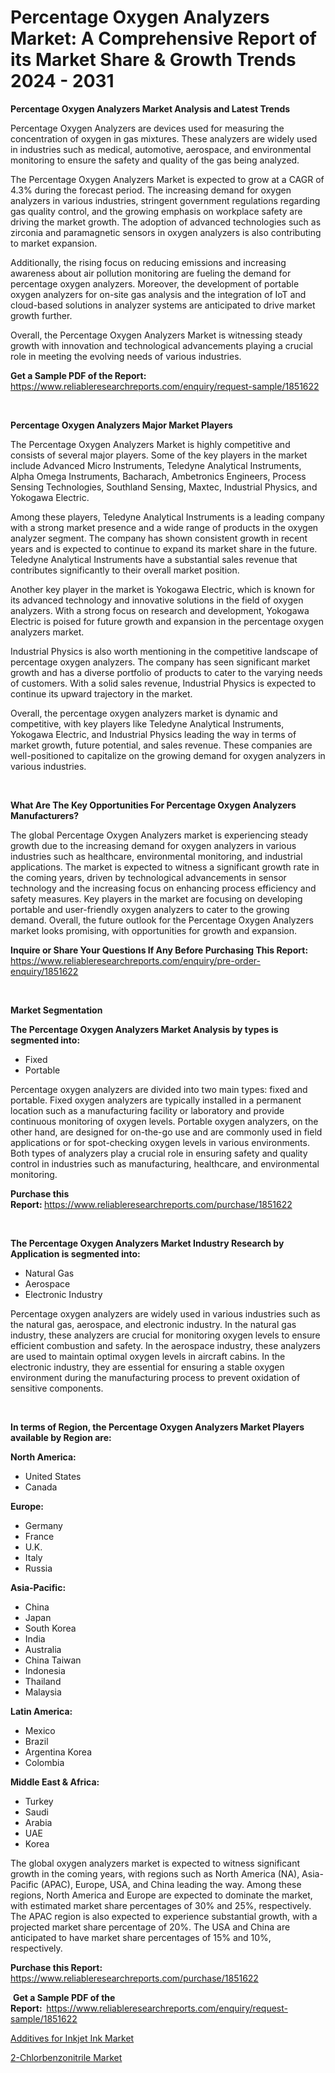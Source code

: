 <p><h1>Percentage Oxygen Analyzers Market: A Comprehensive Report of its Market Share & Growth Trends 2024 - 2031</h1></p><p><strong>Percentage Oxygen Analyzers Market Analysis and Latest Trends</strong></p>
<p><p>Percentage Oxygen Analyzers are devices used for measuring the concentration of oxygen in gas mixtures. These analyzers are widely used in industries such as medical, automotive, aerospace, and environmental monitoring to ensure the safety and quality of the gas being analyzed.</p><p>The Percentage Oxygen Analyzers Market is expected to grow at a CAGR of 4.3% during the forecast period. The increasing demand for oxygen analyzers in various industries, stringent government regulations regarding gas quality control, and the growing emphasis on workplace safety are driving the market growth. The adoption of advanced technologies such as zirconia and paramagnetic sensors in oxygen analyzers is also contributing to market expansion.</p><p>Additionally, the rising focus on reducing emissions and increasing awareness about air pollution monitoring are fueling the demand for percentage oxygen analyzers. Moreover, the development of portable oxygen analyzers for on-site gas analysis and the integration of IoT and cloud-based solutions in analyzer systems are anticipated to drive market growth further.</p><p>Overall, the Percentage Oxygen Analyzers Market is witnessing steady growth with innovation and technological advancements playing a crucial role in meeting the evolving needs of various industries.</p></p>
<p><strong>Get a Sample PDF of the Report:&nbsp;</strong> <a href="https://www.reliableresearchreports.com/enquiry/request-sample/1851622">https://www.reliableresearchreports.com/enquiry/request-sample/1851622</a></p>
<p>&nbsp;</p>
<p><strong>Percentage Oxygen Analyzers Major Market Players</strong></p>
<p><p>The Percentage Oxygen Analyzers Market is highly competitive and consists of several major players. Some of the key players in the market include Advanced Micro Instruments, Teledyne Analytical Instruments, Alpha Omega Instruments, Bacharach, Ambetronics Engineers, Process Sensing Technologies, Southland Sensing, Maxtec, Industrial Physics, and Yokogawa Electric.</p><p>Among these players, Teledyne Analytical Instruments is a leading company with a strong market presence and a wide range of products in the oxygen analyzer segment. The company has shown consistent growth in recent years and is expected to continue to expand its market share in the future. Teledyne Analytical Instruments have a substantial sales revenue that contributes significantly to their overall market position.</p><p>Another key player in the market is Yokogawa Electric, which is known for its advanced technology and innovative solutions in the field of oxygen analyzers. With a strong focus on research and development, Yokogawa Electric is poised for future growth and expansion in the percentage oxygen analyzers market.</p><p>Industrial Physics is also worth mentioning in the competitive landscape of percentage oxygen analyzers. The company has seen significant market growth and has a diverse portfolio of products to cater to the varying needs of customers. With a solid sales revenue, Industrial Physics is expected to continue its upward trajectory in the market.</p><p>Overall, the percentage oxygen analyzers market is dynamic and competitive, with key players like Teledyne Analytical Instruments, Yokogawa Electric, and Industrial Physics leading the way in terms of market growth, future potential, and sales revenue. These companies are well-positioned to capitalize on the growing demand for oxygen analyzers in various industries.</p></p>
<p>&nbsp;</p>
<p><strong>What Are The Key Opportunities For Percentage Oxygen Analyzers Manufacturers?</strong></p>
<p><p>The global Percentage Oxygen Analyzers market is experiencing steady growth due to the increasing demand for oxygen analyzers in various industries such as healthcare, environmental monitoring, and industrial applications. The market is expected to witness a significant growth rate in the coming years, driven by technological advancements in sensor technology and the increasing focus on enhancing process efficiency and safety measures. Key players in the market are focusing on developing portable and user-friendly oxygen analyzers to cater to the growing demand. Overall, the future outlook for the Percentage Oxygen Analyzers market looks promising, with opportunities for growth and expansion.</p></p>
<p><strong>Inquire or Share Your Questions If Any Before Purchasing This Report:</strong> <a href="https://www.reliableresearchreports.com/enquiry/pre-order-enquiry/1851622">https://www.reliableresearchreports.com/enquiry/pre-order-enquiry/1851622</a></p>
<p>&nbsp;</p>
<p><strong>Market Segmentation</strong></p>
<p><strong>The Percentage Oxygen Analyzers Market Analysis by types is segmented into:</strong></p>
<p><ul><li>Fixed</li><li>Portable</li></ul></p>
<p><p>Percentage oxygen analyzers are divided into two main types: fixed and portable. Fixed oxygen analyzers are typically installed in a permanent location such as a manufacturing facility or laboratory and provide continuous monitoring of oxygen levels. Portable oxygen analyzers, on the other hand, are designed for on-the-go use and are commonly used in field applications or for spot-checking oxygen levels in various environments. Both types of analyzers play a crucial role in ensuring safety and quality control in industries such as manufacturing, healthcare, and environmental monitoring.</p></p>
<p><strong>Purchase this Report:&nbsp;</strong><a href="https://www.reliableresearchreports.com/purchase/1851622">https://www.reliableresearchreports.com/purchase/1851622</a></p>
<p>&nbsp;</p>
<p><strong>The Percentage Oxygen Analyzers Market Industry Research by Application is segmented into:</strong></p>
<p><ul><li>Natural Gas</li><li>Aerospace</li><li>Electronic Industry</li></ul></p>
<p><p>Percentage oxygen analyzers are widely used in various industries such as the natural gas, aerospace, and electronic industry. In the natural gas industry, these analyzers are crucial for monitoring oxygen levels to ensure efficient combustion and safety. In the aerospace industry, these analyzers are used to maintain optimal oxygen levels in aircraft cabins. In the electronic industry, they are essential for ensuring a stable oxygen environment during the manufacturing process to prevent oxidation of sensitive components.</p></p>
<p>&nbsp;</p>
<p><strong>In terms of Region, the Percentage Oxygen Analyzers Market Players available by Region are:</strong></p>
<p>
    <p> <strong> North America: </strong>
        <ul>
            <li>United States</li>
            <li>Canada</li>
        </ul>
        </p> 
    <p> <strong> Europe: </strong>
        <ul>
            <li>Germany</li>
            <li>France</li>
            <li>U.K.</li>
            <li>Italy</li>
            <li>Russia</li>
        </ul>
        </p> 
    <p> <strong> Asia-Pacific: </strong>
        <ul>
            <li>China</li>
            <li>Japan</li>
            <li>South Korea</li>
            <li>India</li>
            <li>Australia</li>
            <li>China Taiwan</li>
            <li>Indonesia</li>
            <li>Thailand</li>
            <li>Malaysia</li>
        </ul>
        </p> 
    <p> <strong> Latin America: </strong>
        <ul>
            <li>Mexico</li>
            <li>Brazil</li>
            <li>Argentina Korea</li>
            <li>Colombia</li>
        </ul>
        </p> 
    <p> <strong> Middle East & Africa: </strong>
        <ul>
            <li>Turkey</li>
            <li>Saudi</li>
            <li>Arabia</li>
            <li>UAE</li>
            <li>Korea</li>
        </ul>
    </p>
    </p>
<p><p>The global oxygen analyzers market is expected to witness significant growth in the coming years, with regions such as North America (NA), Asia-Pacific (APAC), Europe, USA, and China leading the way. Among these regions, North America and Europe are expected to dominate the market, with estimated market share percentages of 30% and 25%, respectively. The APAC region is also expected to experience substantial growth, with a projected market share percentage of 20%. The USA and China are anticipated to have market share percentages of 15% and 10%, respectively.</p></p>
<p><strong>Purchase this Report: </strong><a href="https://www.reliableresearchreports.com/purchase/1851622">https://www.reliableresearchreports.com/purchase/1851622</a></p>
<p>&nbsp;<strong>Get a Sample PDF of the Report:&nbsp;&nbsp;</strong><a href="https://www.reliableresearchreports.com/enquiry/request-sample/1851622">https://www.reliableresearchreports.com/enquiry/request-sample/1851622</a></p>
<p><strong></strong></p>
<p><p><a href="https://issuu.com/reportprime-2/docs/additives-for-inkjet-ink-market-size-2030.pptx">Additives for Inkjet Ink Market</a></p><p><a href="https://issuu.com/reportprime-2/docs/2-chlorbenzonitrile-market-size-2030.pptx">2-Chlorbenzonitrile Market</a></p></p>